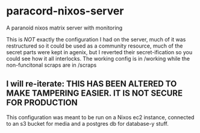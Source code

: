 # paracord-nixos-server
A paranoid nixos matrix server with monitoring

This is _NOT_ exactly the configuration I had on the server, much of it was restructured so it could be used as a community resource, much of the secret parts were kept in agenix, but I reverted their secret-ification so you could see how it all interlocks. The working config is in /working while the non-funcitonal scraps are in /scraps

## I will re-iterate: THIS HAS BEEN ALTERED TO MAKE TAMPERING EASIER. IT IS NOT SECURE FOR PRODUCTION
This configuration was meant to be run on a Nixos ec2 instance, connected to an s3 bucket for media and a postgres db for database-y stuff.
